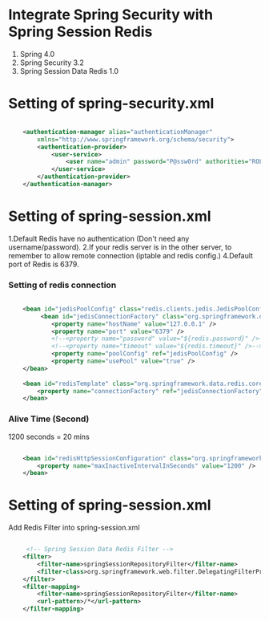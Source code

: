 Integrate Spring Security with Spring Session Redis 
===============================================

1. Spring 4.0
2. Spring Security 3.2
3. Spring Session Data Redis 1.0


Setting of spring-security.xml 
===============================================
``` XML 

    <authentication-manager alias="authenticationManager"
        xmlns="http://www.springframework.org/schema/security">
        <authentication-provider>
            <user-service>
                <user name="admin" password="P@ssw0rd" authorities="ROLE_ADMIN" />
            </user-service>
        </authentication-provider>
    </authentication-manager>


```

Setting of spring-session.xml 
===============================================
1.Default Redis have no authentication (Don't need any username/password).
2.If your redis server is in the other server, to remember to allow remote connection (iptable and redis config.)
4.Default port of Redis is 6379.
### Setting of redis connection 
``` XML
    
    <bean id="jedisPoolConfig" class="redis.clients.jedis.JedisPoolConfig"/>
         <bean id="jedisConnectionFactory" class="org.springframework.data.redis.connection.jedis.JedisConnectionFactory">
            <property name="hostName" value="127.0.0.1" />
            <property name="port" value="6379" />
            <!--<property name="password" value="${redis.password}" />-->
            <!--<property name="timeout" value="${redis.timeout}" />-->
            <property name="poolConfig" ref="jedisPoolConfig" />
            <property name="usePool" value="true" />
    </bean>
    
    <bean id="redisTemplate" class="org.springframework.data.redis.core.StringRedisTemplate">
        <property name="connectionFactory" ref="jedisConnectionFactory" />
    </bean>
```


### Alive Time (Second)
1200 seconds = 20 mins
``` XML

    <bean id="redisHttpSessionConfiguration" class="org.springframework.session.data.redis.config.annotation.web.http.RedisHttpSessionConfiguration">
        <property name="maxInactiveIntervalInSeconds" value="1200" />
    </bean>

```


Setting of spring-session.xml 
===============================================
Add Redis Filter into spring-session.xml
``` XML 

     <!-- Spring Session Data Redis Filter -->
    <filter>
        <filter-name>springSessionRepositoryFilter</filter-name>
        <filter-class>org.springframework.web.filter.DelegatingFilterProxy</filter-class>
    </filter>
    <filter-mapping>
        <filter-name>springSessionRepositoryFilter</filter-name>
        <url-pattern>/*</url-pattern>
    </filter-mapping>
``` 

